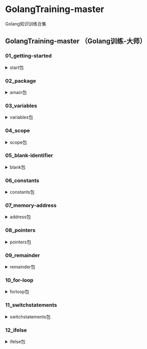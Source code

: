 # GolangTraining-master
Golang知识训练合集

## GolangTraining-master （Golang训练-大师）
### 01_getting-started  
<details>
<summary>start包</summary>

##### fmt.Println()
##### fmt.Printf()↓
1. %d（十进制）  如：60 的十进制写法 60
2. %b（二进制）  如：60 的二进制写法 111100
3. %x（十六进制a-f）  如：60 的十六进制写法 3c
4. %X（十六进制A-F）  如：60 的十六进制写法 3C
5. %#x（0x开头，十六进制a-f） 如：60 的十六进制写法 0x3c
6. %#X（0X开头，十六进制a-f） 如：60 的十六进制写法 0X3c
7. %q（单引号括起来的go语法字符字面值） 如：60 的字符字面值法 '<'
</details>

### 02_package
<details>
<summary>amain包</summary>

#### 同一包下的函数调用方式及要求:
1. 调用：函数名()
2. 要求：需要注意此时对标识符（函数名）的首字母无要求
#### 不同包下的变量和函数调用方式及要求:
1. 调用：包名.函数名()
2. 要求：需要注意此时对标识符（函数名）的首字母需要大写
</details>

### 03_variables
<details>
<summary>variables包</summary>

#### 变量的声明和初始化:
1. 使用关键字 “var” 
2. “:=” 运算符
3. 变量的作用域（全局变量：在函数外部声明可以在多个函数内部使用；局部变量：在函数内部声明只在该函数内部使用）
#### 单引号、双引号、反引号:
1. 双引号""：里面可以是单个字符也可以是字符串，双引号里面可以有转义字符，如\n、\r等，对应go语言中的string类型
2. 单引号''：单引号在go语言中表示golang中的rune（int32）类型，单引号里面的单个字符，对应的是该字符的ASCII码
3. 反引号``：像双引号一样工作，但是对转义字符无效，内容按照原格式输出
</details>

### 04_scope
<details>
<summary>scope包</summary>

#### 变量和函数 在同一包和不同包中的使用:
1. 需要注意标识符（变量名和函数名）的首字母大小写问题
#### 变量在函数内部声明
1. 作用域：在该函数内部
#### 变量在函数中声明，在{}括号内声明
1. 函数中声明-作用域：在该函数内部
2. 函数内-新的{}中声明-作用域：在{}内部
#### 同一包下，不同.go文件中声明的全局变量
1. 作用域：该包下的所有.go文件中均可使用
2. 注意：因为是同一包下的.go文件使用，所以全局变量首字母无需大写
#### 匿名函数
1. 没有名称的函数
2. 匿名函数可以赋值给变量(函数表达式:将函数赋值给变量)
3. 闭包帮助我们限制多个函数使用的变量作用域，如果没有闭包，两个或多个函数要访问同一个变量，该变量需要是包作用域

#### 顺序很重要
1. 针对函数内部声明的变量而言，必须先声明，然后再使用
2. 针对函数内部使用函数外部声明的变量时，变量声明所在行（位置顺序）不重要,代码编译时，会优先编译全局变量，然后编译函数

#### 变量跟踪
1. 变量与函数同名，函数赋值给变量后，此时标识符表示的是变量。

</details>

### 05_blank-identifier
<details>
<summary>blank包</summary>

#### 占位符 _
1. 在go语言中，声明而不使用的变量，会报错
2. 下划线 _:是一个特殊的标识符，被用作占位符。
3. 在不需要使用变量的地方,可以使用下划线作为变量名,这样可以避免编译器报出未使用变量的警告,同时也表明了这个变量是不需要使用的。 
4. 下划线还可以用于多个返回值的函数或方法中,当我们只需要其中的某些返回值时,可以使用下划线来忽略不需要的返回值,而只关心需要的返回值。
</details>

### 06_constants
<details>
<summary>constants包</summary>

#### 常量
1. 常量是一个简单不变的值
2. 使用关键字const声明

#### iota 
1. iota是go语言的常量计数器,只能在常量表达式中使用，例如：const a = iota //0
2. iota在const关键字出现时将被重置为0,const中每新增一行常量声明将使iota计数一次 可理解为const语句块中的行索引。
例如：  
const a = iota //0  
const b = iota //0  
const (  
    c = iota // 0  
    d = iota // 1  
    e = iota // 2  
)

#### 左移运算符 <<
1. 左移运算符（<<）将一个运算对象的各二进制位全部左移若干位（左边的二进制位丢弃，右边的补0）  
例如：  
KB = 1 << (iota * 10) // 1 << (1 * 10)  
KB = 1<<10   // 1的二进制是 1 ，左边舍弃10位，右边补上10个0 得到：100 0000 0000，将100 0000 0000 转换为十进制是 1 * 2^10 = 1024  
KB= 1024
</details>

### 07_memory-address
<details>
<summary>address包</summary>

#### 内存地址
1. &：取地址符
2. 使用&获取变量的地址输出的是十六进制数
3. 内存地址的使用：fmt.Scan(&变量)，Scan从标准输入扫描文本，将成功读取的空白分隔的值保存进成功传递给本函数的参数
</details>

### 08_pointers
<details>
<summary>pointers包</summary>

#### 指针
1. &：取地址符
2. *：根据地址取值运算符（根据地址取出指向的值）
3. 总结：对变量进行取地址(&)操作，可以获得这个变量的地址（指针变量）
4. 总结：指针变量的值是原变量的地址
5. 总结：对指针变量进取取值(*)操作，可以获得指针变量指向的原变量的值。
6. Go语言指针学习地址：https://blog.csdn.net/weixin_44211968/article/details/121343717
</details>

### 09_remainder
<details>
<summary>remainder包</summary>

#### 取余数 %
1. 算数运算符 % 用来取余运算
</details>

### 10_for-loop
<details>
<summary>forloop包</summary>

#### for 循环
1. for循环可以初始化循环条件i,例如：for i:=0;i<=10;i++{}
2. for循环可以嵌套
#### for 循环的 While 用法
1. for循环可以写成while的方式(带循环条件)，例如：i:=0 for i<10{i++}
2. for循环可以写成while的方式(不带循环条件，变成死循环)，例如：i:=0 for {i++}
#### for 循环中使用 break 结束循环
1. for循环可以写成while的方式(不带循环条件，变成死循环，但使用break可以结束循环)，例如：i:=0 for {if i>=10{break} i++}
#### for 循环中使用 continue 跳出循环
1. for循环可以写成while的方式(不带循环条件，变成死循环，但使用break可以结束循环，加上continue可以跳过一次循环，开始下次个循环)，例如：```i := 0
	for {
		i++
		if i%2 == 0 {
			continue
		}
		fmt.Println(i)
		if i >= 50 {
			break
		}
	}```
#### for 循环中输出字符（ UTF-8是Go使用的文本编码方案）
1. "string()" 可以把int类型的参数转换为string类型，并且输出参数（数值）对应的ASCII码，UTF-8是Go使用的文本编码方案。
2. "[]byte()" 可以把string类型的参数转换为[]uint8类型的切片,比如，" []byte("T") "，输出为：" [84] "，数值84对应的ASCII码是T
</details>


### 11_switchstatements
<details>
<summary>switchstatements包</summary>

#### switch 判断
1. 语法：```switch 表达式{ case 条件1:  代码块  case 条件2:  代码块  default  代码块}```
2. fallthrough的用法：用于穿透switch，当switch中某个case匹配成功之后,就执行该case语句，如果遇到fallthrough,那么后面紧邻的case无需匹配, 执行穿透执行。fallthrough应该位于某个case的最后一行
3. case后面同时具有多个条件：```switch 表达式{ case 条件1,条件2:  代码块  case 条件3:  代码块  default  代码块}```
4. switch后面可以没有表达式：```switch { case 条件1:  代码块  case 条件2,条件3:  代码块  default  代码块}```
5. switch中允许使用变量的类型：```switch x.(type){//这是一个断言;断言"x是这种类型"  case int:  代码块  case string:  代码块  case 结构体类型  代码块  default  代码块}```
</details>


### 12_ifelse
<details>
<summary>ifelse包</summary>

#### true 为真 | !false 为真
1. 判断条件为真，就是true
2. if 条件为真，则执行紧邻if的{}中的代码

#### false 为假 | !true 为假
1. 判断条件为假，就是false
2. if 条件为假，则执行else的{}中的代码

#### 表达式中的初始化语句
1. 语法：``` b := true  if food := "apple"; b {  fmt.Println(food)  }  …… ``` 
2. 表达式中初始化的变量的作用域：表达式中声明并且初始化的变量food，作用域在 if else 分支语句中

#### 单分支
1. if

#### 双分支
1. if | else

#### 多分支
1. if | else if | else
2. if | else if | else if | else

</details>